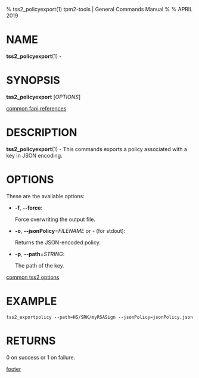 % tss2_policyexport(1) tpm2-tools | General Commands Manual
%
% APRIL 2019

# NAME

**tss2_policyexport**(1) -

# SYNOPSIS

**tss2_policyexport** [*OPTIONS*]

[common fapi references](common/tss2-fapi-references.md)

# DESCRIPTION

**tss2_policyexport**(1) - This commands exports a policy associated with a key
in JSON encoding.

# OPTIONS

These are the available options:

  * **-f**, **\--force**:

    Force overwriting the output file.

  * **-o**, **\--jsonPolicy**=_FILENAME_ or _-_ (for stdout):

    Returns the JSON-encoded policy.

  * **-p**, **\--path**=_STRING_:

    The path of the key.

[common tss2 options](common/tss2-options.md)

# EXAMPLE
```
tss2_exportpolicy --path=HS/SRK/myRSASign --jsonPolicy=jsonPolicy.json
```

# RETURNS

0 on success or 1 on failure.

[footer](common/footer.md)
